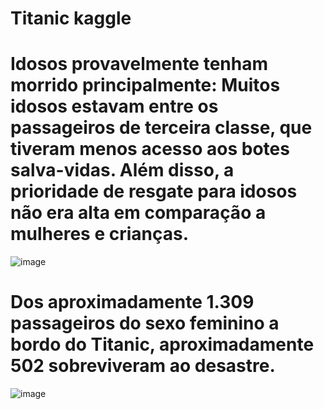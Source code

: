 # Titanic kaggle


# Idosos provavelmente tenham morrido principalmente: Muitos idosos estavam entre os passageiros de terceira classe, que tiveram menos acesso aos botes salva-vidas. Além disso, a prioridade de resgate para idosos não era alta em comparação a mulheres e crianças.

![image](https://github.com/maferrepy/Titanic_kaggle/assets/84424157/457506bb-64e7-4bb1-ba16-3a64c9443dd6)

# Dos aproximadamente 1.309 passageiros do sexo feminino a bordo do Titanic, aproximadamente 502 sobreviveram ao desastre.

![image](https://github.com/maferrepy/Titanic_kaggle/assets/84424157/c064724b-dea9-4ba5-bbc1-7d2967d76c76)
